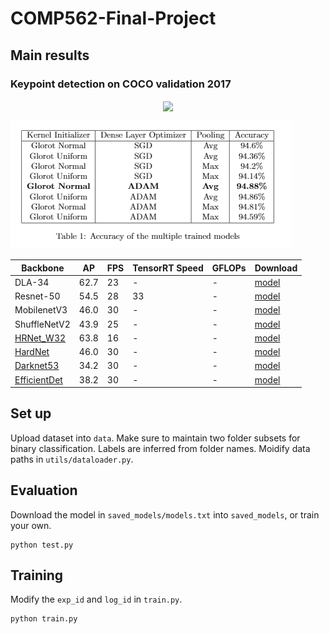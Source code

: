 # COMP562-Final-Project

## Main results

### Keypoint detection on COCO validation 2017
<p align="center"> <img src='readme/performance.png' align="center" height="512px"></p>

![Model Table](./readme/Table.png)

| Backbone     |  AP       |  FPS         | TensorRT Speed | GFLOPs |Download |
|--------------|-----------|--------------|----------|----------|----------|
|DLA-34        | 62.7      |    23      |  - |  - |[model](https://drive.google.com/open?id=1IahJ3vpjTVu1p-Okf6lcn-bM7fVKNg6N)  |
|Resnet-50     | 54.5     |    28      |  33 |  - |[model](https://drive.google.com/open?id=1oBgWrfigo2fGtpQJXQ0stADTgVFxPWGq)  |
|MobilenetV3   | 46.0      |    30      |  - |  - |[model](https://drive.google.com/open?id=1snJnADAD1NUzyO1QXCftuZu1rsr8095G)  |
|ShuffleNetV2  | 43.9      |    25      |  - |  - |[model](https://drive.google.com/open?id=1FK7YQzCB6mLcb0v4SOmlqtRJfA-PQSvN)  |
|[HRNet_W32](https://drive.google.com/open?id=1mJoK7KEx35Wgf6uAZ-Ez5IwAeOk1RYw0)| 63.8 |    16      |  - |  - |[model](https://drive.google.com/open?id=1X0yxGeeNsD4VwU2caDo-BaH_MoCAnU_J)  |
|[HardNet](https://github.com/PingoLH/FCHarDNet)| 46.0    |    30        | -  |  - |[model](https://drive.google.com/open?id=1CFc_qAAT4NFfrAG8JOxRVG8CAw9ySuYp)  |
|[Darknet53]()| 34.2    |    30        | -  |  - |[model](https://drive.google.com/open?id=1S8spP_QKHqIYmWpfF9Bb4-4OoUXIOnkh)  |
|[EfficientDet]()| 38.2    |    30        | -  |  - |[model](https://drive.google.com/open?id=1S8spP_QKHqIYmWpfF9Bb4-4OoUXIOnkh)  |

## Set up
Upload dataset into `data`. Make sure to maintain two folder subsets for binary classification. Labels are inferred from folder names.
Moidify data paths in `utils/dataloader.py`.

## Evaluation
Download the model in `saved_models/models.txt` into `saved_models`, or train your own.
```
python test.py
```

## Training
Modify the `exp_id` and `log_id` in `train.py`.
```
python train.py
```
